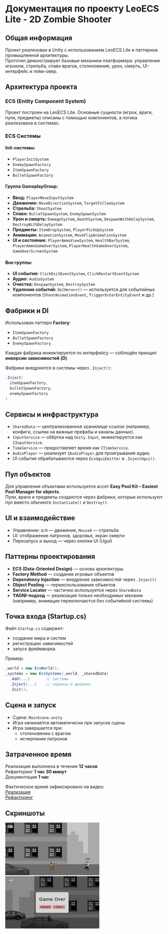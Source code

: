 # Документация по проекту LeoECS Lite - 2D Zombie Shooter

## Общая информация

Проект реализован в Unity с использованием LeoECS Lite и паттернов промышленной архитектуры.  
Прототип демонстрирует базовые механики платформера: управление игроком, стрельба, спавн врагов, столкновения, урон, смерть, UI-интерфейс и гейм-овер.

## Архитектура проекта

### ECS (Entity Component System)

Проект построен на LeoECS Lite. Основные сущности (игрок, враги, пули, предметы) описаны с помощью компонентов, а логика реализована в системах.

### ECS Системы

#### Init-системы:
- `PlayerInitSystem`
- `EnemySpawnFactory`
- `ItemSpawnFactory`
- `BulletSpawnFactory`

#### Группа GameplayGroup:
- **Ввод:** `PlayerMoveInputSystem`
- **Движение:** `MoveDirectionSystem`, `TargetFollowSystem`
- **Стрельба:** `ShootSystem`
- **Спавн:** `BulletSpawnSystem`, `EnemySpawnSystem`
- **Урон и смерть:** `DamageSystem`, `DeathSystem`, `DespawnWithDelaySystem`, `DestroyWithDelaySystem`
- **Предметы:** `ItemDropSystem`, `PlayerPickUpSystem`
- **Анимации:** `AnimationSystem`, `MoveFlipAnimationSystem`
- **UI и состояние:** `PlayerAmmoViewSystem`, `HealthBarSystem`, `PlayerAmmoGameOverSystem`, `PlayerHealthGameOverSystem`, `GameOverScreenSystem`

#### Вне группы:
- **UI события:** `ClickExitEventSystem`, `ClickRestartEventSystem`
- **Аудио:** `AudioSystem`
- **Очистка:** `DespawnSystem`, `DestroySystem`
- **Удаление событий:** `DelHere<>()` — используется для событийных компонентов (`ShootAnimationEvent`, `TriggerEnterEntityEvent` и др.)

## Фабрики и DI

Использован паттерн **Factory**:
- `ItemSpawnFactory`
- `BulletSpawnFactory`
- `EnemySpawnFactory`

Каждая фабрика инжектируется по интерфейсу — соблюдён принцип **инверсии зависимостей (D)**.

Фабрики внедряются в системы через `.Inject()`:

```csharp
.Inject(
  itemSpawnFactory,
  bulletSpawnFactory,
  enemySpawnFactory
)
```

## Сервисы и инфраструктура

- `SharedData` — централизованное хранилище ссылок (например, конфиги, ссылки на важные префабы и каналы данных).
- `InputService` — обёртка над `Unity.Input`, инжектируется как `IInputService`.
- `TimeService` — предоставляет время как `ITimeService`.
- `AudioPlayer` — реализует `IAudioPlayer` для проигрывания аудио.
- UI события обрабатываются через `EcsUguiEmitter` и `.InjectUgui()`.

## Пул объектов

Для управления объектами используется ассет **Easy Pool Kit – Easiest Pool Manager for objects**.  
Пули, враги и предметы создаются через фабрики, которые используют пул вместо обычного `Instantiate()` и `Destroy()`.

## UI и взаимодействие

- Управление: `A/D` — движение, `Mouse0` — стрельба
- UI: отображение патронов, здоровья, экран смерти
- Перезапуск и выход — через кнопки UI (Ugui)

## Паттерны проектирования

- **ECS (Data-Oriented Design)** — основа архитектуры
- **Factory Method** — создание игровых объектов
- **Dependency Injection** — внедрение зависимостей через `.Inject()`
- **Object Pooling** — переиспользование объектов
- **Service Locator** — частично используется через `SharedData`
- **YAGNI-подход** — реализация только необходимых механик (например, анимации переключаются без событийной системы)

## Точка входа (Startup.cs)

Файл `Startup.cs` содержит:
- создание мира и систем
- регистрацию зависимостей
- запуск фреймворка

Пример:
```csharp
_world = new EcsWorld();
_systems = new EcsSystems(_world, _sharedData)
  .Add(...)       // системы
  .Inject(...)    // сервисы и фабрики
  .Init();
```

## Сцена и запуск

- Сцена: `MainScene.unity`
- Игра начинается автоматически при запуске сцены
- Игра завершается при:
  - столкновении с врагом
  - исчерпании патронов

## Затраченное время

Реализация выполнена в течение **12 часов**\
Рефакторинг **1 час 30 минут**\
Документация **1 час**

Фактическое время зафиксировано на видео:\
[Реализация](https://youtu.be/84MfcBmBtok)\
[Рефакторинг](https://youtu.be/uMtI9CPJkfI)

## Скриншоты
<img src="Assets\_project\2D\Screenshots\Screenshot-1.jpg" width="300">
<img src="Assets\_project\2D\Screenshots\Screenshot-2.jpg" width="300">
